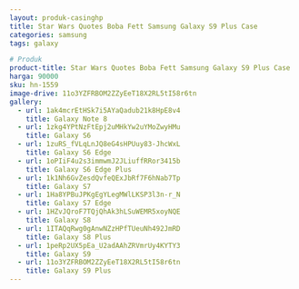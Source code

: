 ```yaml
---
layout: produk-casinghp
title: Star Wars Quotes Boba Fett Samsung Galaxy S9 Plus Case
categories: samsung
tags: galaxy

# Produk
product-title: Star Wars Quotes Boba Fett Samsung Galaxy S9 Plus Case
harga: 90000
sku: hn-1559
image-drive: 11o3YZFRBOM2ZZyEeT18X2RL5tI58r6tn
gallery:
  - url: 1ak4mcrEtHSk7i5AYaQadub21k8HpE8v4
    title: Galaxy Note 8
  - url: 1zkg4YPtNzFtEpj2uMHkYw2uYMoZwyHMu
    title: Galaxy S6
  - url: 1zuRS_fVLqLnJQ8eG4sHPUuy83-JhcWxL
    title: Galaxy S6 Edge
  - url: 1oPIiF4u2s3immwmJ2JLiuffRRor3415b
    title: Galaxy S6 Edge Plus
  - url: 1k1Nh6GvZesdQvfeQExJbRf7F6hNab7Tp
    title: Galaxy S7
  - url: 1Ha8YPBuJPKgEgYLegMWlLKSP3l3n-r_N
    title: Galaxy S7 Edge
  - url: 1HZvJQroF7TQjQhAk3hLSuWEMR5xoyNQE
    title: Galaxy S8
  - url: 1ITAQqRwg0gAnwNZzHPfTUeuNh492JmRD
    title: Galaxy S8 Plus
  - url: 1peRp2UX5pEa_U2adAAhZRVmrUy4KYTY3
    title: Galaxy S9
  - url: 11o3YZFRBOM2ZZyEeT18X2RL5tI58r6tn
    title: Galaxy S9 Plus
---
```

